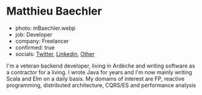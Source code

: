 # Matthieu Baechler

- photo: mBaechler.webp
- job: Developer
- company: Freelancer
- confirmed: true
- socials: [Twitter](https://twitter.com/m_baechler), [Linkedin](https://www.linkedin.com/in/matthieu-baechler-12336011), [Other](https://framapiaf.org/@matthieu)

I'm a veteran backend developer, living in Ardèche and writing software as a contractor for a living. I wrote Java for years and I'm now mainly writing Scala and Elm on a daily basis. My domains of interest are FP, reactive programming, distributed architecture, CQRS/ES and performance analysis
